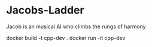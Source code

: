 # Jacobs-Ladder
Jacob is an musical AI who climbs the rungs of harmony

docker build -t cpp-dev .
docker run -it cpp-dev
